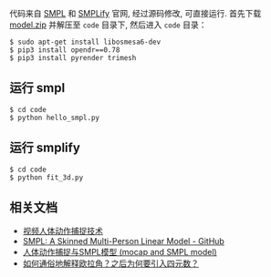 代码来自 [SMPL](https://smpl.is.tue.mpg.de/) 和 [SMPLify](http://smplify.is.tue.mpg.de/) 官网, 经过源码修改, 可直接运行. 首先下载 [model.zip](https://github.com/YunYang1994/smplify/releases/tag/v1.0) 并解压至 `code` 目录下, 然后进入 `code` 目录：

```bashrc
$ sudo apt-get install libosmesa6-dev
$ pip3 install opendr==0.78
$ pip3 install pyrender trimesh
```

## 运行 smpl

```bashrc
$ cd code
$ python hello_smpl.py
```

## 运行 smplify

```bashrc
$ cd code
$ python fit_3d.py
```

## 相关文档

- [视频人体动作捕捉技术](https://zhuanlan.zhihu.com/p/208669724)
- [SMPL: A Skinned Multi-Person Linear Model - GitHub](https://www.google.com/url?sa=t&rct=j&q=&esrc=s&source=web&cd=&ved=2ahUKEwixx93f1u_tAhVB-2EKHeANBkQQFjAIegQIChAC&url=https%3A%2F%2Fraw.githubusercontent.com%2FEros-L%2FEros-L.github.io%2Fmaster%2F_posts%2Fthesis%2Fweek9%2FSMPL-document.pdf&usg=AOvVaw3EBFl-UTOuxBTRvZmX0VlG)
- [人体动作捕捉与SMPL模型 (mocap and SMPL model)](https://blog.csdn.net/LoseInVain/article/details/107265821)
- [如何通俗地解释欧拉角？之后为何要引入四元数？](https://www.zhihu.com/question/47736315)
